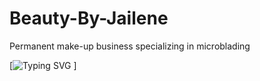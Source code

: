 # Beauty-By-Jailene
Permanent make-up business 
specializing in microblading


[![Typing SVG](https://readme-typing-svg.demolab.com/?lines=SoftwareEngineers;%10Meroni%10;Karlie%10;Tara%10;Victor%10;Alejandro)
]
